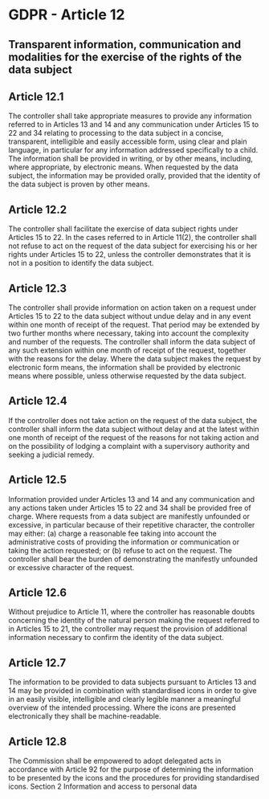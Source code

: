 # GDPR - Article 12
## Transparent information, communication and modalities for the exercise of the rights of the data subject

  
## Article 12.1
The controller shall take appropriate measures to provide any information referred to in Articles 13 and 14 and any communication under Articles 15 to 22 and 34 relating to processing to the data subject in a concise, transparent, intelligible and easily accessible form, using clear and plain language, in particular for any information addressed specifically to a child. The information shall be provided in writing, or by other means, including, where appropriate, by electronic means. When requested by the data subject, the information may be provided orally, provided that the identity of the data subject is proven by other means.
  
## Article 12.2
The controller shall facilitate the exercise of data subject rights under Articles 15 to 22\. In the cases referred to in Article 11(2), the controller shall not refuse to act on the request of the data subject for exercising his or her rights under Articles 15 to 22, unless the controller demonstrates that it is not in a position to identify the data subject.
  
## Article 12.3
The controller shall provide information on action taken on a request under Articles 15 to 22 to the data subject without undue delay and in any event within one month of receipt of the request. That period may be extended by two further months where necessary, taking into account the complexity and number of the requests. The controller shall inform the data subject of any such extension within one month of receipt of the request, together with the reasons for the delay. Where the data subject makes the request by electronic form means, the information shall be provided by electronic means where possible, unless otherwise requested by the data subject.
  
## Article 12.4
If the controller does not take action on the request of the data subject, the controller shall inform the data subject without delay and at the latest within one month of receipt of the request of the reasons for not taking action and on the possibility of lodging a complaint with a supervisory authority and seeking a judicial remedy.
  
## Article 12.5
Information provided under Articles 13 and 14 and any communication and any actions taken under Articles 15 to 22 and 34 shall be provided free of charge. Where requests from a data subject are manifestly unfounded or excessive, in particular because of their repetitive character, the controller may either:
(a) charge a reasonable fee taking into account the administrative costs of providing the information or communication or taking the action requested; or
(b) refuse to act on the request.
The controller shall bear the burden of demonstrating the manifestly unfounded or excessive character of the request.
  
## Article 12.6
Without prejudice to Article 11, where the controller has reasonable doubts concerning the identity of the natural person making the request referred to in Articles 15 to 21, the controller may request the provision of additional information necessary to confirm the identity of the data subject.
  
## Article 12.7
The information to be provided to data subjects pursuant to Articles 13 and 14 may be provided in combination with standardised icons in order to give in an easily visible, intelligible and clearly legible manner a meaningful overview of the intended processing. Where the icons are presented electronically they shall be machine-readable.
  
## Article 12.8
The Commission shall be empowered to adopt delegated acts in accordance with Article 92 for the purpose of determining the information to be presented by the icons and the procedures for providing standardised icons.
<span class="expanded">Section 2
<span class="bold"><span class="expanded">Information and access to personal data
  